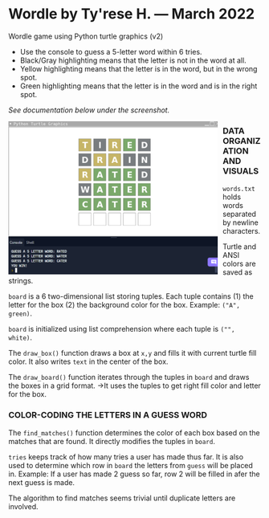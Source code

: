 # Wordle by Ty'rese H. — March 2022

Wordle game using Python turtle graphics (v2)

* Use the console to guess a 5-letter word within 6 tries.
* Black/Gray highlighting means that the letter is not in the word at all.
* Yellow highlighting means that the letter is in the word, but in the wrong spot.
* Green highlighting means that the letter is in the word and is in the right spot.

_See documentation below under the screenshot._

<img src="screen.png"
     alt="screenshot"
     style="float: left; margin-right: 10px;" 
     width="417" 
     height="305"/>
     

### DATA ORGANIZATION AND VISUALS
```words.txt``` holds words separated by newline characters.

Turtle and ANSI colors are saved as strings.

```board``` is a 6 two-dimensional list storing tuples. 
Each tuple contains (1) the letter for the box (2) the background color for the box. Example: ```("A", green)```.

```board``` is initialized using list comprehension where each tuple is ```("", white)```.

The ```draw_box()``` function draws a box at ```x,y``` and fills it with current turtle fill color.
It also writes ```text``` in the center of the box.

The ```draw_board()``` function iterates through the tuples in ```board``` and draws the boxes in a grid format.
->It uses the tuples to get right fill color and letter for the box. 

### COLOR-CODING THE LETTERS IN A GUESS WORD
The ```find_matches()``` function determines the color of each box based on the matches that are found.
It directly modifies the tuples in ```board```.

```tries``` keeps track of how many tries a user has made thus far. It is also used to determine which row in ```board``` the letters from ```guess``` will be placed in. Example: If a user has made 2 guess so far, row 2 will be filled in afer the next guess is made.

The algorithm to find matches seems trivial until duplicate letters are involved.
